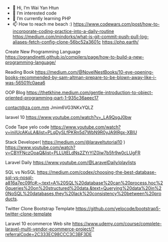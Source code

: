 - 👋 Hi, I’m Wai Yan Htun
- 👀 I’m interested code
- 🌱 I’m currently learning PHP
- 📫 How to reach me beach :)
https://www.codewars.com/post/how-to-incorporate-coding-practice-into-a-daily-routine
https://medium.com/mindorks/what-is-git-commit-push-pull-log-aliases-fetch-config-clone-56bc52a3601c
https://php.earth/

Create New Programming Language
https://pgrandinetti.github.io/compilers/page/how-to-build-a-new-programming-language/

Reading Book
https://medium.com/@NovelNestBooks/10-eye-opening-books-recommended-by-sam-altman-prepare-to-be-blown-away-like-i-was-56501fc0aea6

OOP Blog
https://thetkhine.medium.com/gentle-introduction-to-object-oriented-programming-part-1-935c36aeec17

contact@za.com.mm
Jmim6VG3NKxYQLZ

laravel 10 
https://www.youtube.com/watch?v=_LA9QsgJ0bw
<!---
waiyanhtunza/waiyanhtunza is a ✨ special ✨ repository because its `README.md` (this file) appears on your GitHub profile.
You can click the Preview link to take a look at your changes.
--->

Code Tape
yelo code 
https://www.youtube.com/watch?v=iniIUcAKuLA&list=PLqDySLfPKRn5d7WbN9R0yJA9IRgx-XBlU

Stack Developer( https://medium.com/@laraveltutorial10 )
https://www.youtube.com/watch?v=CBYFNczOoaQ&list=PLLUtELdNs2ZYrYIZ0iw7b5fr9w0cLUgFR

Laravel Daily
https://www.youtube.com/@LaravelDaily/playlists

SQL vs NoSQL
https://medium.com/codex/choosing-the-best-database-sql-vs-nosql-a816a7ec09fc#:~:text=A%20SQL%20database%20can%20process,hoc%20queries%20on%20structured%20data.&text=Querying%20data%20in%20NoSQL%20databases,they%20lack%20consistency%20between%20products.

Twitter Clone Bootstrap Template
https://github.com/yelocode/bootstrap5-twitter-clone-template

Laravel 10 ecommerce Web site 
https://www.udemy.com/course/complete-laravel-multi-vendor-ecommerce-project/?referralCode=2C333EC98CCC3C3BF3DE
